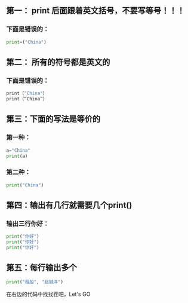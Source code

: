 ## 第一： print 后面跟着英文括号，不要写等号！！！

### 下面是错误的：

```py
print=("China")
```

## 第二： 所有的符号都是英文的

### 下面是错误的：

```py
print（"China"）
print（“China”）
```


## 第三：下面的写法是等价的

### 第一种：
```py
a="China"
print(a)
```

### 第二种：
```py
print("China")
```

## 第四：输出有几行就需要几个print()

### 输出三行你好：

```py
print("你好")
print("你好")
print("你好")
```

## 第五：每行输出多个

```py
print("程旭", "赵铖洋")
```

在右边的代码中找找茬吧，Let's GO